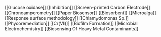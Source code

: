 [[Glucose oxidase]]
[[Inhibition]]
[[Screen-printed Carbon Electrode]]
[[Chronoamperometry]]
[[Paper Biosensor]]
[[Biosorbent]]
[[Microalga]]
[[Response surface methodology]]
[[Chlamydomonas Sp.]]
[[Phycoremediation]]
[[Cr(VI)]]
[[Biofilm Formation]]
[[Microbial Electrochemistry]]
[[Biosensing Of Heavy Metal Contaminants]]
